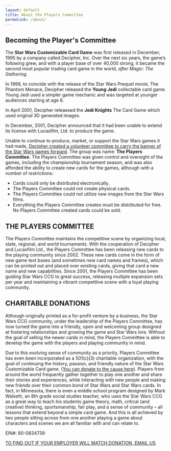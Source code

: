 ```yaml
---
layout: default
title: About the Players Committee
permalink: /about/
---
```


## Becoming the Player's Committee

The **Star Wars Customizable Card Game** was first released in December, 1995 by a company called Decipher, Inc. Over the next six years, the game’s following grew, and with a player base of over 40,000 strong, it became the second most popular trading card game in the world, _after Magic: The Gathering_. 

In 1999, to coincide with the release of the Star Wars Prequel movie, The Phantom Menace, Decipher released the **Young Jedi** collectable card game. Young Jedi used a simpler game mechanic and was targeted at younger audiences starting at age 6.

In April 2001, Decipher releaesed the **Jedi Knights** The Card Game which used original 3D generated images.

In December, 2001, Decipher announced that it had been unable to extend its license with Lucasfilm, Ltd. to produce the game.

Unable to continue to produce, market, or support the Star Wars games it had made, [Decipher created a volunteer committee to carry the banner of the Star Wars games forward](https://web.archive.org/web/20020611042314/http://decipher.com/starwars/playerscommittee1.html). The group was name: **The Players Committee**. The Players Committee was given control and oversight of the games, including the championship tournament season, and was also afforded the ability to create new cards for the games, although with a number of restrictions: 

* Cards could only be distributed electronically.
* The Players Committee could not create physical cards.
* The Players Committee could not utilize new images from the Star Wars films.
* Everything the Players Committee creates must be distributed for free. No Players Committee created cards could be sold.



## THE PLAYERS COMMITTEE

The Players Committee maintains the competitive scene by organizing local, state, regional, and world tournaments. With the cooperation of Decipher and Lucasfilm Ltd., the Players Committee has been releasing new cards to the playing community since 2002. These new cards come in the form of new game text boxes (and sometimes new card names and frames), which can be printed out and placed over existing cards, giving that card a new name and new capabilities. Since 2001, the Players Committee has been guiding Star Wars CCG to great success, releasing multiple expansion sets per year and maintaining a vibrant competitive scene with a loyal playing community.


## CHARITABLE DONATIONS

Although originally printed as a for-profit venture by a business, the Star Wars CCG community, under the leadership of the Players Committee, has now turned the game into a friendly, open and welcoming group designed at fostering relationships and growing the game and Star Wars lore. Without the goal of selling the newer cards in mind, the Players Committee is able to develop the game with the players and playing community in mind.

Due to this evolving sense of community as a priority, Players Committee has even been incorporated as a 501(c)(3) charitable organization, with the goal of continuing the history, passion, and friendly nature of the Star Wars Customizable Card game. ([You can donate to the cause here](https://www.starwarsccg.org/donations/)). Players from around the world frequently gather together to play one another and share their stories and experiences, while interacting with new people and making new friends over their common bond of Star Wars and Star Wars cards. In fact, in Minnesota, there is even a middle school program designed by Mark Walseth, an 8th grade social studies teacher, who uses the Star Wars CCG as a great way to teach his students game theory, math, critical (and creative) thinking, sportsmanship, fair play, and a sense of community – all lessons that extend beyond a simple card game. And this is all achieved by two people sitting across from one another playing a game about characters and scenes we are all familiar with and can relate to.

EIN#: 80-0834739

[TO FIND OUT IF YOUR EMPLOYER WILL MATCH DONATION, EMAIL US](mailto:advocate@starwarsccg.org)





